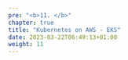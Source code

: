```yaml
---
pre: "<b>11. </b>"
chapter: true
title: "Kubernetes on AWS - EKS"
date: 2023-03-22T06:49:13+01:00
weight: 11
---
```


